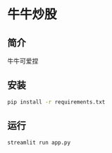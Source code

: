 # 牛牛炒股
## 简介
牛牛可爱捏
## 安装
```bash
pip install -r requirements.txt
```
## 运行
```bash
streamlit run app.py
```

